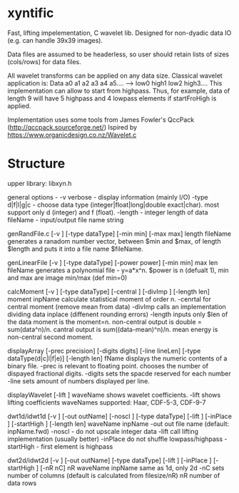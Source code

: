 # xyntific
Fast, lifting impelementation, C wavelet lib. Designed for non-dyadic data IO (e.g. can handle 39x39 images).

Data files are assumed to be headerless, so user should retain lists of sizes (cols/rows) for data files. 

All wavelet transforms can be applied on any data size. Classical wavelet application is:
Data a0 a1 a2 a3 a4 a5....
--> low0 high1 low2 high3....
This implementation can allow to start from highpass.
Thus, for example, data of length 9 will have 5 highpass and 4 lowpass elements if startFroHigh is applied.

Implementation uses some tools from James Fowler's QccPack (http://qccpack.sourceforge.net/)
Ispired by https://www.organicdesign.co.nz/Wavelet.c


# Structure
upper library: libxyn.h

general options - 
	-v verbose - display information (mainly I/O)
	-type d|f|l|g|c - choose data type (integer|float|long|double exact|char). most support only d (integer) and f (float).
	-length - integer length of data
	fileName - input/output file name string

genRandFile.c [-v ] [-type dataType] [-min min] [-max max] length fileName
	generates a ranadom number vector, between $min and $max, of length $length and puts it into a file name $fileName.

genLinearFile [-v ] [-type dataType] [-power power] [-min min] max len fileName
	generates a polynomial file - y=a*x^n. $power is n (defualt 1), min and max are image min/max (def min=0)

calcMoment [-v ] [-type dataType] [-central ] [-divImp ] [-length len] moment inpName
	calculate statistical moment of order n.
	-cenrtal for central moment (remove mean from data)
	-divImp calls an implementation dividing data inplace (diffenent rounding errors)
	-length inputs only $len of the data
	moment is the moment=n.
	non-central output is double = sum(data^n)/n. cantral output is sum((data-mean)^n)/n.
	mean energy is non-central second moment.

displayArray [-prec precision] [-digits digits] [-line lineLen] [-type  dataType(d|c|l|f|e)] [-length  len] fName
	displays the numeric contents of a binary file. 
	-prec is relevant to floating point. chooses the number of dispayed fractional digits.
	-digits sets the spacde reserved for each number
	-line sets amount of numbers displayed per line.

displayWavelet [-lift ] waveName
	shows wavelet coefficients.
	-lift shows lifting coefficients
	waveNames supported: Haar, CDF-5-3, CDF-9-7

dwt1d/idwt1d [-v ] [-out outName] [-noscl ] [-type dataType] [-lift ] [-inPlace ] [-startHigh ] [-length len] waveName inpName
	-out out file name (default: inpName.fwd)
	-noscl - do not upscale integer data
	-lift call lifting implementation (usually better)
	-inPlace do not shuffle lowpass/highpass
	-startHigh - first element is highpass

dwt2d/idwt2d [-v ] [-out outName] [-type dataType] [-lift ] [-inPlace ] [-startHigh ] [-nR nC] nR waveName inpName
	same as 1d, only 2d
	-nC sets number of columns (default is calculated from filesize/nR)
	nR number of data rows




